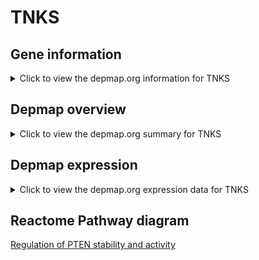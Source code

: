 <h1>TNKS</h1>

<h2>Gene information</h2>
<details>
  <summary>Click to view the depmap.org information for TNKS</summary>
  <iframe src="https://depmap.org/portal/gene/TNKS?tab=about" style="border:none;width:100%;height:800px"></iframe>
</details>

<h2>Depmap overview</h2>
<details>
  <summary>Click to view the depmap.org summary for TNKS</summary>
  <iframe src="https://depmap.org/portal/gene/TNKS?tab=overview" style="border:none;width:100%;height:800px"></iframe>
</details>

<h2>Depmap expression</h2>
<details>
  <summary>Click to view the depmap.org expression data for TNKS</summary>
  <iframe src="https://depmap.org/portal/gene/TNKS?tab=characterization" style="border:none;width:100%;height:800px"></iframe>
</details>



<h2>Reactome Pathway diagram</h2>
<a href="https://reactome.org/PathwayBrowser/#/R-HSA-8948751" target="_BLANK">Regulation of PTEN stability and activity</a>



